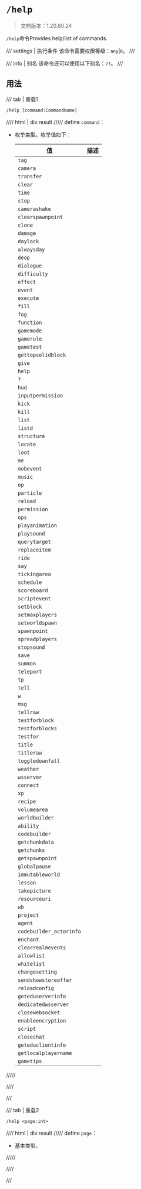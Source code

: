# `/help`

> 文档版本：1.20.80.24

`/help`命令Provides help/list of commands.

/// settings | 执行条件
该命令需要权限等级：`any`|`0`。
///

/// info | 别名
该命令还可以使用以下别名：`/?`。
///

## 用法

/// tab | 重载1
```mcfunction
/help [command:CommandName]
```

//// html | div.result
///// define
`command`：<!-- md:samp CommandName -->

- 枚举类型。枚举值如下：

  |值|描述|
  |---|---|
  |`tag`||
  |`camera`||
  |`transfer`||
  |`clear`||
  |`time`||
  |`stop`||
  |`camerashake`||
  |`clearspawnpoint`||
  |`clone`||
  |`damage`||
  |`daylock`||
  |`alwaysday`||
  |`deop`||
  |`dialogue`||
  |`difficulty`||
  |`effect`||
  |`event`||
  |`execute`||
  |`fill`||
  |`fog`||
  |`function`||
  |`gamemode`||
  |`gamerule`||
  |`gametest`||
  |`gettopsolidblock`||
  |`give`||
  |`help`||
  |`?`||
  |`hud`||
  |`inputpermission`||
  |`kick`||
  |`kill`||
  |`list`||
  |`listd`||
  |`structure`||
  |`locate`||
  |`loot`||
  |`me`||
  |`mobevent`||
  |`music`||
  |`op`||
  |`particle`||
  |`reload`||
  |`permission`||
  |`ops`||
  |`playanimation`||
  |`playsound`||
  |`querytarget`||
  |`replaceitem`||
  |`ride`||
  |`say`||
  |`tickingarea`||
  |`schedule`||
  |`scoreboard`||
  |`scriptevent`||
  |`setblock`||
  |`setmaxplayers`||
  |`setworldspawn`||
  |`spawnpoint`||
  |`spreadplayers`||
  |`stopsound`||
  |`save`||
  |`summon`||
  |`teleport`||
  |`tp`||
  |`tell`||
  |`w`||
  |`msg`||
  |`tellraw`||
  |`testforblock`||
  |`testforblocks`||
  |`testfor`||
  |`title`||
  |`titleraw`||
  |`toggledownfall`||
  |`weather`||
  |`wsserver`||
  |`connect`||
  |`xp`||
  |`recipe`||
  |`volumearea`||
  |`worldbuilder`||
  |`ability`||
  |`codebuilder`||
  |`getchunkdata`||
  |`getchunks`||
  |`getspawnpoint`||
  |`globalpause`||
  |`immutableworld`||
  |`lesson`||
  |`takepicture`||
  |`resourceuri`||
  |`wb`||
  |`project`||
  |`agent`||
  |`codebuilder_actorinfo`||
  |`enchant`||
  |`clearrealmevents`||
  |`allowlist`||
  |`whitelist`||
  |`changesetting`||
  |`sendshowstoreoffer`||
  |`reloadconfig`||
  |`geteduserverinfo`||
  |`dedicatedwsserver`||
  |`closewebsocket`||
  |`enableencryption`||
  |`script`||
  |`closechat`||
  |`geteduclientinfo`||
  |`getlocalplayername`||
  |`gametips`||



/////

////

///

/// tab | 重载2
```mcfunction
/help <page:int>
```

//// html | div.result
///// define
`page`：<!-- md:samp int -->

- 基本类型。


/////

////

///
